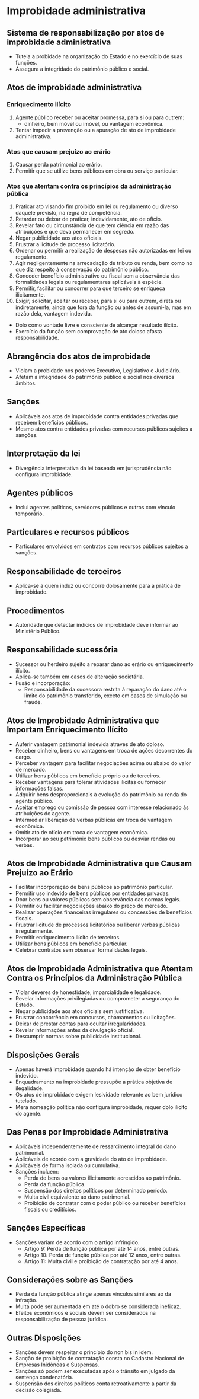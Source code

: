 # Improbidade administrativa

## Sistema de responsabilização por atos de improbidade administrativa

- Tutela a probidade na organização do Estado e no exercício de suas funções.
- Assegura a integridade do patrimônio público e social.

## Atos de improbidade administrativa

### Enriquecimento ilícito

1. Agente público receber ou aceitar promessa, para si ou para outrem:
    - dinheiro, bem móvel ou imóvel, ou vantagem econômica.
2. Tentar impedir a prevenção ou a apuração de ato de improbidade administrativa.

### Atos que causam prejuízo ao erário

1. Causar perda patrimonial ao erário.
2. Permitir que se utilize bens públicos em obra ou serviço particular.

### Atos que atentam contra os princípios da administração pública

1. Praticar ato visando fim proibido em lei ou regulamento ou diverso daquele previsto, na regra de competência.
2. Retardar ou deixar de praticar, indevidamente, ato de ofício.
3. Revelar fato ou circunstância de que tem ciência em razão das atribuições e que deva permanecer em segredo.
4. Negar publicidade aos atos oficiais.
5. Frustrar a licitude de processo licitatório.
6. Ordenar ou permitir a realização de despesas não autorizadas em lei ou regulamento.
7. Agir negligentemente na arrecadação de tributo ou renda, bem como no que diz respeito à conservação do patrimônio público.
8. Conceder benefício administrativo ou fiscal sem a observância das formalidades legais ou regulamentares aplicáveis à espécie.
9. Permitir, facilitar ou concorrer para que terceiro se enriqueça ilicitamente.
10. Exigir, solicitar, aceitar ou receber, para si ou para outrem, direta ou indiretamente, ainda que fora da função ou antes de assumi-la, mas em razão dela, vantagem indevida.

- Dolo como vontade livre e consciente de alcançar resultado ilícito.
- Exercício da função sem comprovação de ato doloso afasta responsabilidade.

## Abrangência dos atos de improbidade
- Violam a probidade nos poderes Executivo, Legislativo e Judiciário.
- Afetam a integridade do patrimônio público e social nos diversos âmbitos.

## Sanções
- Aplicáveis aos atos de improbidade contra entidades privadas que recebem benefícios públicos.
- Mesmo atos contra entidades privadas com recursos públicos sujeitos a sanções.

## Interpretação da lei
- Divergência interpretativa da lei baseada em jurisprudência não configura improbidade.

## Agentes públicos
- Inclui agentes políticos, servidores públicos e outros com vínculo temporário.

## Particulares e recursos públicos
- Particulares envolvidos em contratos com recursos públicos sujeitos a sanções.

## Responsabilidade de terceiros
- Aplica-se a quem induz ou concorre dolosamente para a prática de improbidade.

## Procedimentos
- Autoridade que detectar indícios de improbidade deve informar ao Ministério Público.

## Responsabilidade sucessória
- Sucessor ou herdeiro sujeito a reparar dano ao erário ou enriquecimento ilícito.
- Aplica-se também em casos de alteração societária.
- Fusão e incorporação:
  - Responsabilidade da sucessora restrita à reparação do dano até o limite do patrimônio transferido, exceto em casos de simulação ou fraude.

## Atos de Improbidade Administrativa que Importam Enriquecimento Ilícito
- Auferir vantagem patrimonial indevida através de ato doloso.
- Receber dinheiro, bens ou vantagens em troca de ações decorrentes do cargo.
- Perceber vantagem para facilitar negociações acima ou abaixo do valor de mercado.
- Utilizar bens públicos em benefício próprio ou de terceiros.
- Receber vantagens para tolerar atividades ilícitas ou fornecer informações falsas.
- Adquirir bens desproporcionais à evolução do patrimônio ou renda do agente público.
- Aceitar emprego ou comissão de pessoa com interesse relacionado às atribuições do agente.
- Intermediar liberação de verbas públicas em troca de vantagem econômica.
- Omitir ato de ofício em troca de vantagem econômica.
- Incorporar ao seu patrimônio bens públicos ou desviar rendas ou verbas.

## Atos de Improbidade Administrativa que Causam Prejuízo ao Erário
- Facilitar incorporação de bens públicos ao patrimônio particular.
- Permitir uso indevido de bens públicos por entidades privadas.
- Doar bens ou valores públicos sem observância das normas legais.
- Permitir ou facilitar negociações abaixo do preço de mercado.
- Realizar operações financeiras irregulares ou concessões de benefícios fiscais.
- Frustrar licitude de processos licitatórios ou liberar verbas públicas irregularmente.
- Permitir enriquecimento ilícito de terceiros.
- Utilizar bens públicos em benefício particular.
- Celebrar contratos sem observar formalidades legais.

## Atos de Improbidade Administrativa que Atentam Contra os Princípios da Administração Pública
- Violar deveres de honestidade, imparcialidade e legalidade.
- Revelar informações privilegiadas ou comprometer a segurança do Estado.
- Negar publicidade aos atos oficiais sem justificativa.
- Frustrar concorrência em concursos, chamamentos ou licitações.
- Deixar de prestar contas para ocultar irregularidades.
- Revelar informações antes da divulgação oficial.
- Descumprir normas sobre publicidade institucional.

## Disposições Gerais
- Apenas haverá improbidade quando há intenção de obter benefício indevido.
- Enquadramento na improbidade pressupõe a prática objetiva de ilegalidade.
- Os atos de improbidade exigem lesividade relevante ao bem jurídico tutelado.
- Mera nomeação política não configura improbidade, requer dolo ilícito do agente.

## Das Penas por Improbidade Administrativa
- Aplicáveis independentemente de ressarcimento integral do dano patrimonial.
- Aplicáveis de acordo com a gravidade do ato de improbidade.
- Aplicáveis de forma isolada ou cumulativa.
- Sanções incluem:
  - Perda de bens ou valores ilicitamente acrescidos ao patrimônio.
  - Perda da função pública.
  - Suspensão dos direitos políticos por determinado período.
  - Multa civil equivalente ao dano patrimonial.
  - Proibição de contratar com o poder público ou receber benefícios fiscais ou creditícios.

## Sanções Específicas
- Sanções variam de acordo com o artigo infringido.
  - Artigo 9: Perda de função pública por até 14 anos, entre outras.
  - Artigo 10: Perda de função pública por até 12 anos, entre outras.
  - Artigo 11: Multa civil e proibição de contratação por até 4 anos.

## Considerações sobre as Sanções
- Perda da função pública atinge apenas vínculos similares ao da infração.
- Multa pode ser aumentada em até o dobro se considerada ineficaz.
- Efeitos econômicos e sociais devem ser considerados na responsabilização de pessoa jurídica.

## Outras Disposições
- Sanções devem respeitar o princípio do non bis in idem.
- Sanção de proibição de contratação consta no Cadastro Nacional de Empresas Inidôneas e Suspensas.
- Sanções só podem ser executadas após o trânsito em julgado da sentença condenatória.
- Suspensão dos direitos políticos conta retroativamente a partir da decisão colegiada.

##